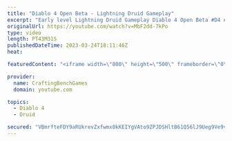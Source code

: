 ```yaml
---
title: "Diablo 4 Open Beta - Lightning Druid Gameplay"
excerpt: "Early level Lightning Druid Gameplay Diablo 4 Open Beta #D4 #beta."
originalUrl: https://youtube.com/watch?v=MbF2dd-7kPo
type: video
length: PT43M31S
publishedDateTime: 2023-03-24T18:11:46Z
heat: 

featuredContent: "<iframe width=\"800\" height=\"500\" frameborder=\"0\" src=\"https://www.youtube.com/embed/MbF2dd-7kPo\" allow=\"accelerometer; autoplay; encrypted-media; gyroscope; picture-in-picture\" allowfullscreen></iframe>"

provider:
  name: CraftingBenchGames
  domain: youtube.com

topics:
  - Diablo 4
  - Druid

secured: "VBmrfteFDY9aRUkrevZxfwmx0kKEIYgVAto9ZPJDSHltB61Q56lJ9Ueg9Ve9vzZrzXgmCPPX8wU9Uap9tLV4RaQM9RUTLUIVVbB12Fb5wMkJcvtej7uUZAqv7LZNyoAg43erPEgcU885DZ7nqMt3HA0v0W4bX4df4Jcs45h+6gjLnouhQfdBESEHDmn/M5LUhpyOLVqcI7NsI4mAH6uHc+YKOOT5XzILAhA4WimAbH1jdGyvWwJvAQ9bQtBDaV/LdZnjr3IkAuO8T39/I8hiN24w/G0dzAfxSu/vRPVUqbFO68Q3qVrMbljIhecjyBYETpMtBwDIyjrjwMG8Cznzvv1gdmpefDXeggzR9HnFctuNT/Ps8278xAtv4c42Eb73IGyg6c67P4SrXoFvEeYNHA==;AIQlfLX6WTqpD8Pg4Vm7lg=="
---
```


